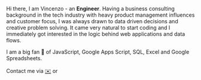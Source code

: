 Hi there, I am Vincenzo - an **Engineer**. Having a business consulting background in the tech industry with heavy product management influences and customer focus, I was always drawn to data driven decisions and creative problem solving. It came very natural to start coding and I immediately got interested in the logic behind web applications and data flows.

I am a big fan 🖤 of JavaScript, Google Apps Script, SQL, Excel and Google Spreadsheets.

Contact me via <a href="mailto:mr.vincenzo.galante@gmail.com?subject=Hi%2C%20there!" target="_blank">✉️</a> or <a href="https://www.linkedin.com/in/galantevincenzo/" target="_blank" ><img src="https://upload.wikimedia.org/wikipedia/commons/c/ca/LinkedIn_logo_initials.png" width=17 height=17></a>
